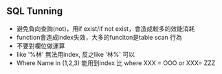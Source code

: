 ## SQL Tunning
- 避免負向查詢(not)，用if exist/if not exist，會造成較多的效能消耗
- function會造成index失效，大多的funciton是table scan 行為
- 不要對欄位做運算
- like '%林' 無法用index, 反之like '林%' 可以
- Where Name in (1,2,3) 能用到index 比 where XXX = OOO or XXX= ZZZ